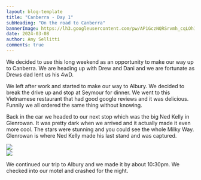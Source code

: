 ```yaml
---
layout: blog-template
title: "Canberra - Day 1"
subHeading: "On the road to Canberra"
bannerImage: https://lh3.googleusercontent.com/pw/AP1GczNQRSrvmh_cqLOh1nFYpLi9g1UXBPJpOspZ6-EmDvtD6sU0JzG1c_f952-gGdrPxN8gMaoaQ2j7Xc-7X_hPF20Vi_PTAvfwqKO71D1rOkTUVtCPPayp=w2400
date: 2024-03-08
author: Amy Sellitti
comments: true
---
```


We decided to use this long weekend as an opportunity to make our way up to Canberra. We are heading up with Drew and Dani and we are fortunate as Drews dad lent us his 4wD.

We left after work and started to make our way to Albury. We decided to break the drive up and stop at Seymour for dinner. We went to this Vietnamese restaurant that had good google reviews and it was delicious.  Funnily we all ordered the same thing without knowing.

Back in the car we headed to our next stop which was the big Ned Kelly in Glenrowan. It was pretty dark when we arrived and it actually made it even more cool. The stars were stunning and you could see the whole Milky Way. Glenrowan is where Ned Kelly made his last stand and was captured. 

<div class="center-image"><img src="https://lh3.googleusercontent.com/pw/AP1GczNQRSrvmh_cqLOh1nFYpLi9g1UXBPJpOspZ6-EmDvtD6sU0JzG1c_f952-gGdrPxN8gMaoaQ2j7Xc-7X_hPF20Vi_PTAvfwqKO71D1rOkTUVtCPPayp=w2400" /></div>

<div class="center-image"><img src="https://lh3.googleusercontent.com/pw/AP1GczPCuuTuGcm2m8yB5-RVkaR6GNJCwHFTAVjPirOQsegAyXjtnT25HbwBJR-q0adAIHKrw0ateefpT9EKaZo_FjI3mgevFs7JU2rnEqxyShQC6-dVSIFm=w2400" /></div>

We continued our trip to Albury and we made it by about 10:30pm. We checked into our motel and crashed for the night.
